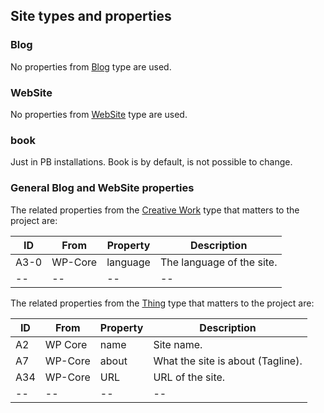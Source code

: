 ## Site types and properties

### Blog

No properties from [Blog](https://schema.org/Blog "https://schema.org/Blog") type are used.

### WebSite

No properties from [WebSite](https://schema.org/WebSite "https://schema.org/WebSite") type are used.

### book
Just in PB installations. Book is by default, is not possible to change.

### General Blog and WebSite properties

The related properties from the [Creative Work](https://schema.org/CreativeWork "https://schema.org/CreativeWork") type that matters to the project are:

| ID   | From    | Property | Description               |
| --   | ------- | -------- | ------------------------- |
| A3-0 | WP-Core | language | The language of the site. |
| --   | --      | --       | --                        |

The related properties from the [Thing](https://schema.org/Thing "https://schema.org/Thing") type that matters to the project are:

| ID  | From    | Property | Description                       |
| --- | ------- | -------- | --------------------------------- |
| A2  | WP Core | name     | Site name.                        |
| A7  | WP-Core | about    | What the site is about (Tagline). |
| A34 | WP-Core | URL      | URL of the site.                  |
| --  | --      | --       | --                                |
